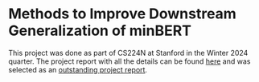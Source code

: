 # Methods to Improve Downstream Generalization of minBERT

This project was done as part of CS224N at Stanford in the Winter 2024 quarter. The project report with all the details can be found [here](https://web.stanford.edu/class/archive/cs/cs224n/cs224n.1244/final-projects/RamgopalVenkateswaran.pdf) and was selected as an [outstanding project report](https://web.stanford.edu/class/archive/cs/cs224n/cs224n.1244/project.html).
